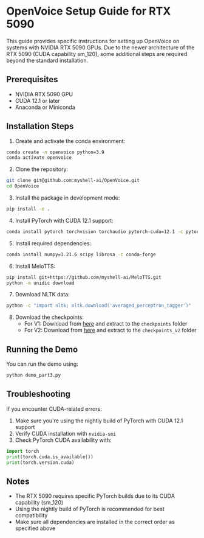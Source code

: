 # OpenVoice Setup Guide for RTX 5090

This guide provides specific instructions for setting up OpenVoice on systems with NVIDIA RTX 5090 GPUs. Due to the newer architecture of the RTX 5090 (CUDA capability sm_120), some additional steps are required beyond the standard installation.

## Prerequisites

- NVIDIA RTX 5090 GPU
- CUDA 12.1 or later
- Anaconda or Miniconda

## Installation Steps

1. Create and activate the conda environment:
```bash
conda create -n openvoice python=3.9
conda activate openvoice
```

2. Clone the repository:
```bash
git clone git@github.com:myshell-ai/OpenVoice.git
cd OpenVoice
```

3. Install the package in development mode:
```bash
pip install -e .
```

4. Install PyTorch with CUDA 12.1 support:
```bash
conda install pytorch torchvision torchaudio pytorch-cuda=12.1 -c pytorch-nightly -c nvidia
```

5. Install required dependencies:
```bash
conda install numpy=1.21.6 scipy librosa -c conda-forge
```

6. Install MeloTTS:
```bash
pip install git+https://github.com/myshell-ai/MeloTTS.git
python -m unidic download
```

7. Download NLTK data:
```bash
python -c "import nltk; nltk.download('averaged_perceptron_tagger')"
```

8. Download the checkpoints:
   - For V1: Download from [here](https://myshell-public-repo-host.s3.amazonaws.com/openvoice/checkpoints_1226.zip) and extract to the `checkpoints` folder
   - For V2: Download from [here](https://myshell-public-repo-host.s3.amazonaws.com/openvoice/checkpoints_v2_0417.zip) and extract to the `checkpoints_v2` folder

## Running the Demo

You can run the demo using:
```bash
python demo_part3.py
```

## Troubleshooting

If you encounter CUDA-related errors:
1. Make sure you're using the nightly build of PyTorch with CUDA 12.1 support
2. Verify CUDA installation with `nvidia-smi`
3. Check PyTorch CUDA availability with:
```python
import torch
print(torch.cuda.is_available())
print(torch.version.cuda)
```

## Notes

- The RTX 5090 requires specific PyTorch builds due to its CUDA capability (sm_120)
- Using the nightly build of PyTorch is recommended for best compatibility
- Make sure all dependencies are installed in the correct order as specified above 